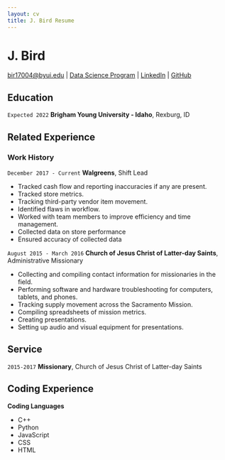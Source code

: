 ```yaml
---
layout: cv
title: J. Bird Resume
---
```

# J. Bird

<div id="webaddress">
<a href="bir17004@byui.edu">bir17004@byui.edu</a>
| <a href="https://byuidatascience.github.io/development.html">Data Science Program</a>
| <a href="https://www.linkedin.com/groups/13537407/">LinkedIn</a>
| <a href="https://github.com/byuids-resumes">GitHub</a>
</div>

<!-- https://www.monique.tech/the-art-of-markdown -->

## Education

`Expected 2022`
__Brigham Young University - Idaho__, Rexburg, ID


## Related Experience


### Work History 

`December 2017 - Current`
__Walgreens__, Shift Lead

- Tracked cash flow and reporting inaccuracies if any are present.
- Tracked store metrics.
- Tracking third-party vendor item movement.
- Identified flaws in workflow.
- Worked with team members to improve efficiency and time management.
- Collected data on store performance
- Ensured accuracy of collected data


`August 2015 - March 2016`
__Church of Jesus Christ of Latter-day Saints__, Administrative Missionary
- Collecting and compiling contact information for missionaries in the field.
- Performing software and hardware troubleshooting for computers, tablets, and phones.
- Tracking supply movement across the Sacramento Mission.
- Compiling spreadsheets of mission metrics.
- Creating presentations.
- Setting up audio and visual equipment for presentations.


## Service

`2015-2017`
__Missionary__, Church of Jesus Christ of Latter-day Saints


## Coding Experience
__Coding Languages__
- C++
- Python
- JavaScript
- CSS
- HTML


<!-- ### Footer

Last updated: May 2013 -->


